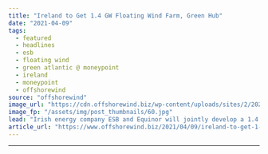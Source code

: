 ```yaml
---
title: "Ireland to Get 1.4 GW Floating Wind Farm, Green Hub"
date: "2021-04-09"
tags: 
  - featured
  - headlines
  - esb
  - floating wind
  - green atlantic @ moneypoint
  - ireland
  - moneypoint
  - offshorewind
source: "offshorewind"
image_url: "https://cdn.offshorewind.biz/wp-content/uploads/sites/2/2021/04/09112503/Ireland-to-Get-1.4-GW-Floating-Wind-Farm-Green-Hub.jpg"
image_fp: "/assets/img/post_thumbnails/60.jpg"
lead: "Irish energy company ESB and Equinor will jointly develop a 1.4 GW Moneypoint floating"
article_url: "https://www.offshorewind.biz/2021/04/09/ireland-to-get-1-4-gw-floating-wind-farm-green-hub/"
---
```


---
